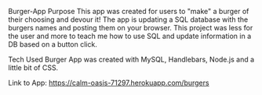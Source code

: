 Burger-App
Purpose
This app was created for users to "make" a burger of their choosing and devour it! The app is updating a SQL database with the burgers names and posting them on your browser. This project was less for the user and more to teach me how to use SQL and update information in a DB based on a button click.

Tech Used
Burger App was created with MySQL, Handlebars, Node.js and a little bit of CSS.

Link to App: https://calm-oasis-71297.herokuapp.com/burgers

